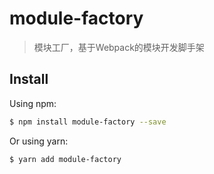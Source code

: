 # module-factory

> 模块工厂，基于Webpack的模块开发脚手架

## Install

Using npm:

```sh
$ npm install module-factory --save
```

Or using yarn:

```sh
$ yarn add module-factory
```

